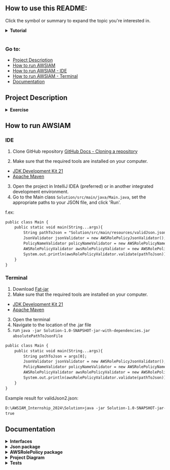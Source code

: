 ## How to use this README:
Click the symbol or summary to expand the topic you're interested in.
<details><summary><b>Tutorial</b></summary>
    <b>Have Fun!</b>
<img align = 'left' src = "https://media.tenor.com/0OhWk4p9qO4AAAAj/beso-joda.gif" width = "50">
</details><br/>

### Go to: 
<ul>
<li><a href="https://github.com/soberyoda/AWSIAM_Internship_2024?tab=readme-ov-file#project-description">Project Description</a></li>
<li><a href="https://github.com/soberyoda/AWSIAM_Internship_2024?tab=readme-ov-file#how-to-run-awsiam">How to run AWSIAM</a></li>
<li><a href="https://github.com/soberyoda/AWSIAM_Internship_2024?tab=readme-ov-file#ide">How to run AWSIAM - IDE</a></li>
<li><a href="https://github.com/soberyoda/AWSIAM_Internship_2024?tab=readme-ov-file#terminal">How to run AWSIAM - Terminal</a></li>
<li><a href="https://github.com/soberyoda/AWSIAM_Internship_2024?tab=readme-ov-file#documentation">Documentation</a></li>
</ul>

## Project Description 
<details><summary><b>Exercise</b></summary>
<div>
    <img width="50" src="https://encrypted-tbn0.gstatic.com/images?q=tbn:ANd9GcRQHI_oAFXfMVqhYKwKj61Yxsf_z98qOtwdo5Cs5S4rAQ&s" alt="Remitly" title="Remitly"/>
</div>
Exercise: 
Write a method verifying the input JSON data. Input data format is defined as AWS::IAM::Role Policy - definition and example (<a href="https://docs.aws.amazon.com/AWSCloudFormation/latest/UserGuide/aws-properties-iam-role-policy.html">AWS IAM Role JSON definition and example</a>). Input JSON might be read from a file. 
Method shall return logical false if an input JSON Resource field contains a single asterisk and true in any other case.

```diff
JSON 
    {
    "PolicyName": "root",
    "PolicyDocument": {
        "Version": "2012-10-17",
        "Statement": [
            {
                "Sid": "IamListAccess",
                "Effect": "Allow",
                "Action": [
                    "iam:ListRoles",
                    "iam:ListUsers"
                ],
                "Resource": "*"
            }
        ]
    }
}
```
## Tech Stack:
<details><summary><b>Stack</b></summary></details>

<div>
	<img width="50" src="https://user-images.githubusercontent.com/25181517/117201156-9a724800-adec-11eb-9a9d-3cd0f67da4bc.png" alt="Java" title="Java"/>
	<img width="50" src="https://user-images.githubusercontent.com/25181517/117207242-07d5a700-adf4-11eb-975e-be04e62b984b.png" alt="Maven" title="Maven"/>
	<img width="50" src="https://user-images.githubusercontent.com/25181517/117533873-484d4480-afef-11eb-9fad-67c8605e3592.png" alt="JUnit" title="JUnit"/>
</div>
<ul>
    <li>Java Oracle OpenJDK version 21</li>
    <li>Maven 3 (Version 3.8.1)</li>
    <li>JUnit 4.13.2, junit.jupiter 5.10.2</li>
    <li>Jackson 2.17.0</li>
</ul>
<details><summary><b>Maven dependencies</b></summary>

#### [From MVN REPOSITORY](https://mvnrepository.com/)
[pom.xml](https://github.com/soberyoda/AWSIAM_Internship_2024/blob/main/Solution/pom.xml)
```diff
    <dependencies>
        <!-- JACKSON -->
        <dependency>
            <groupId>com.fasterxml.jackson.core</groupId>
            <artifactId>jackson-core</artifactId>
            <version>2.17.0</version>
        </dependency>
        <dependency>
            <groupId>com.fasterxml.jackson.core</groupId>
            <artifactId>jackson-databind</artifactId>
            <version>2.17.0</version>
        </dependency>
        
        <!-- JUnit -->
        <dependency>
            <groupId>junit</groupId>
            <artifactId>junit</artifactId>
            <version>4.13.2</version>
            <scope>test</scope>
        </dependency>
        <dependency>
            <groupId>org.junit.jupiter</groupId>
            <artifactId>junit-jupiter-api</artifactId>
            <version>5.10.2</version>
            <scope>test</scope>
        </dependency>
    </dependencies>
```
</details>
</details>

## How to run AWSIAM
### IDE

1. Clone GitHub repository
   [GitHub Docs - Cloning a repository](https://docs.github.com/en/repositories/creating-and-managing-repositories/cloning-a-repository)

2. Make sure that the required tools are installed on your computer.
<ul>
        <li><a href="https://www.oracle.com/java/technologies/downloads/#jdk21">JDK Development Kit 21</a></li>
        <li><a href="https://maven.apache.org/download.cgi">Apache Maven</a></li>
</ul>

3. Open the project in IntelliJ IDEA (preferred) or in another integrated development environment.
4. Go to the Main class <code>Solution/src/main/java/Main.java</code>, set the appropriate paths to your JSON file, and click 'Run'.

f.ex: 
```diff
public class Main {
    public static void main(String...args){
        String pathToJson = "Solution/src/main/resources/validJson.json"; <-- PATH TO YOUR JSON FILE
        JsonValidator jsonValidator = new AWSRolePolicyJsonValidator();
        PolicyNameValidator policyNameValidator = new AWSRolePolicyNameValidator();
        AWSRolePolicyValidator awsRolePolicyValidator = new AWSRolePolicyValidator(jsonValidator, policyNameValidator);
        System.out.println(awsRolePolicyValidator.validate(pathToJson));
    }
}
```
### Terminal
1. Download [Fat-jar](https://github.com/soberyoda/AWSIAM_Internship_2024/blob/main/Solution/Solution-1.0-SNAPSHOT-jar-with-dependencies.jar)
2. Make sure that the required tools are installed on your computer.
<ul>
        <li><a href="https://www.oracle.com/java/technologies/downloads/#jdk21">JDK Development Kit 21</a></li>
        <li><a href="https://maven.apache.org/download.cgi">Apache Maven</a></li>
</ul>

3. Open the terminal
4. Navigate to the location of the .jar file
5. run <code>java -jar Solution-1.0-SNAPSHOT-jar-with-dependencies.jar absolutePathToJsonFile</code>

```diff
public class Main {
    public static void main(String...args){
        String pathToJson = args[0];
        JsonValidator jsonValidator = new AWSRolePolicyJsonValidator();
        PolicyNameValidator policyNameValidator = new AWSRolePolicyNameValidator();
        AWSRolePolicyValidator awsRolePolicyValidator = new AWSRolePolicyValidator(jsonValidator, policyNameValidator);
        System.out.println(awsRolePolicyValidator.validate(pathToJson));
    }
}
```
Example result for validJson2.json:
```diff 
D:\AWSIAM_Internship_2024\Solution>java -jar Solution-1.0-SNAPSHOT-jar-with-dependencies.jar D:\AWSIAM_Internship_2024\Solution\src\test\java\resources\validJson2.json
true
```

## Documentation
<details>
<summary><b>Interfaces</b></summary>
<img width=auto src="assets/Interfaces.png" alt="Interfaces" title="Interfaces"/>
</details>
<details>
<summary><b>Json package</b></summary>
<img width=auto src="./assets/JsonPkg.png" alt="Json package" title="Json package"/>
</details>
<details>
<summary><b>AWSRolePolicy package</b></summary>
<img width=auto src="./assets/AWSRolePolicy.png" alt="AWSRolePolicy" title="AWSRolePolicy"/>
</details>
<details>
<summary><b>Project Diagram</b></summary>
<img width=auto src="./assets/Doc.png" alt="Project Diagram" title="Project Diagram"/>
</details>
<details>
<summary><b>Tests</b></summary>

### Caution! In some tests, it is necessary to change paths (absolute paths to JSON files). These tests are appropriately marked.
```diff
Solution/src/test/java/AWSRolePolicy/AWSRolePolicyValidatorTest.java

Solution/src/test/java/Json/JsonParserTest.java

Solution/src/test/java/Json/JsonPathValidatorTest.java
```
<img width=auto src="./assets/test.png" alt="tests" title="tests"/>
<details>
<summary><b><code>mvn test</code> results</b></summary>
<img width=auto src="./assets/testresults.png" alt="tests results" title="tests results"/>
</details>
</details>